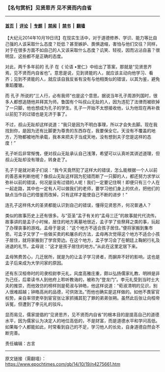 ### 【名句赏析】见贤思齐 见不贤而内自省

---

#### [首页](../../../..?n4275661) &nbsp;|&nbsp; [评论](../../../../../epoch-comment?n4275661) &nbsp;|&nbsp; [专题](../../../../../epoch-special?n4275661) &nbsp;|&nbsp; [禁闻](../../../../../epoch-news?n4275661) &nbsp;|&nbsp; [禁书](../../../../../books?n4275661) &nbsp;|&nbsp; [翻墙](https://github.com/gfw-breaker/nogfw/blob/master/README.md?n4275661)


<div class="post_content" id="artbody" itemprop="articleBody">
 <!-- article content begin -->
 <p>
  【大纪元2014年10月19日讯】在现实生活中，对于道德修养、学识、能力等比自己强的人该采取什么态度？贬低？甚至嫉妒、畏惧退缩，害怕与他们交往？同样，对于在很多方面不如自己的人又该采取什么态度？讥笑、轻视，因而沾沾自喜？很明显，这些都不是正确的态度。
 </p>
 <p>
  对此，两千多年前的
  <ok href="https://www.epochtimes.com/gb/tag/%E5%AD%94%E5%AD%90.html">
   孔子
  </ok>
  在《
  <ok href="https://www.epochtimes.com/gb/tag/%E8%AE%BA%E8%AF%AD.html">
   论语
  </ok>
  •里仁》中给出了答案，那就是“见贤思齐焉，见不贤而内自省也”。意思是说，见到贤能的人，就应该主动向他学习、看齐；见到不贤能的人，就应该自我反省有没有与他相类似的错误，以其为鉴，避免重蹈覆辙。
 </p>
 <p>
  而
  <ok href="https://www.epochtimes.com/gb/tag/%E5%AD%94%E5%AD%90.html">
   孔子
  </ok>
  所说的“三人行，必有我师”也是这个意思。据说当年孔子周游列国时，很多人都想追随他并拜其为师。鲁国有个叫叔山无趾的人，因为违犯了法律而被砍掉了一只脚，他也想成为孔子的学生。孔子一开始不太想接收他，认为他现在再补救以前犯下的过错也是无济于事了。
 </p>
 <p>
  不过，叔山无趾却这样说道：“我只是因为不明白事理，所以才会失去脚。现在我找到你，是因为还有比脚更为尊贵的东西存在，我要保全它。天没有不覆盖的地方，万物都被地所承载，我本来把夫子当成天地，没有想到夫子您是这样的态度！”
 </p>
 <p>
  孔子听后非常惭愧，便对叔山无趾承认自己浅薄，希望可以认真听其讲述道理，但叔山无趾却没有理会，转身走了。
 </p>
 <p>
  孔子于是就对弟子们说：“我今天竟然犯了这样大的错误，怎么能根据一个人以前的善恶来判断他呢？像叔山无趾这样因为犯错而断了一只脚的人，都还努力求学以弥补以前的错误，何况是没有过错的人呢！我们一定要记住啊！即便只有三个人在一起走路，其中也一定有人可以做我们的老师，要学习他们身上的优点，把他们的缺点当作自己的借鉴而改掉，只有这样才能使自己不断的进步！”
 </p>
 <p>
  连孔子这样伟大的圣贤都能认识到自己的错误，懂得见贤思齐，何况普通人？
 </p>
 <p>
  类似的故事历史上还有很多。与“亚圣”孟子有关的“孟母三迁”的故事就代代流传。故事讲的是孟子小时候，居住的地方离墓地很近，孟子学了些祭拜之类的事，玩起了办理丧事的游戏。孟母于是说：“这个地方不适合孩子居住。”便将家搬到集市旁。可孟子又学了一些做买卖的和屠杀的方法，孟母再次觉得这个地方不适合小孩子居住，就将家搬到了学宫旁边。在这个地方，孟子学习会了在朝廷上鞠躬行礼及进退的礼节。孟母说：“这才是孩子居住的地方。”从此在这里定居下来。
 </p>
 <p>
  孟母煞费苦心，几迁居所，就是为的让孟子学习贤者，而摒弃不好的影响，这也是孟子后来成为大学问家的原因。
 </p>
 <p>
  还有东汉桓帝时的司隶校尉李元礼，风度高雅庄重，颇以弘扬儒家礼教、明辨是非为己任，后辈读书人到他府上聆听教诲的，被称为“登龙门”。李元礼受到当时士大夫的推崇，而他效仿的榜样则是荀淑与钟皓，他这样说道：“荀淑清明的见识，别人很难超越；钟皓高尚的品德，可供效法。”而他也确实是这样做的。如他不畏宦官权势，亲自率领吏卒到宦官张让家抓捕其犯了罪的弟弟张朔。虽然此后张让向桓帝诉冤，但遭到了李元礼的驳斥。
 </p>
 <p>
  显而易见，儒家提倡的“见贤思齐，见不贤而内自省”的根本目的是提高自己的道德水平，因为儒家认为决定人的地位高低的，不是财富，而是道德水平和学问高低。如果每个人都能如此，时常看到自己的不足，学习他人的长处，自身道德自然会不断完善。
 </p>
 <p>
  责任编辑：古言
 </p>
 <!-- article content end -->
 <div id="below_article_ad">
 </div>
</div>


---

原文链接（需翻墙）：https://www.epochtimes.com/gb/14/10/19/n4275661.htm